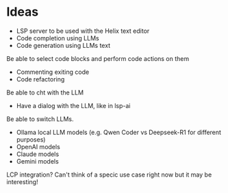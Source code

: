# Ideas

* LSP server to be used with the Helix text editor
* Code completion using LLMs
* Code generation using LLMs text

Be able to select code blocks and perform code actions on them

* Commenting exiting code
* Code refactoring

Be able to cht with the LLM

* Have a dialog with the LLM, like in lsp-ai

Be able to switch LLMs. 

* Ollama local LLM models (e.g. Qwen Coder vs Deepseek-R1 for different purposes)
* OpenAI models
* Claude models
* Gemini models

LCP integration? Can't think of a specic use case right now but it may be interesting!
